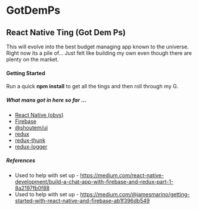 # GotDemPs

## React Native Ting (Got Dem Ps)

This will evolve into the best budget managing app known to the universe. Right now its a pile of... 
Just felt like building my own even though there are plenty on the market.

#### Getting Started

Run a quick **npm install** to get all the tings and then roll through my G.

##### What mans got in here so far ...
+ [React Native (obvs)](https://facebook.github.io/react-native/)
+ [Firebase](https://firebase.google.com/)
+ [@shoutem/ui](http://shoutem.github.io/)
+ [redux](http://redux.js.org/)
+ [redux-thunk](https://github.com/gaearon/redux-thunk)
+ [redux-logger](https://github.com/evgenyrodionov/redux-logger)

##### References
+ Used to help with set up - https://medium.com/react-native-development/build-a-chat-app-with-firebase-and-redux-part-1-8a2197fb0f88
+ Used to help with set up - https://medium.com/@jamesmarino/getting-started-with-react-native-and-firebase-ab1f396db549